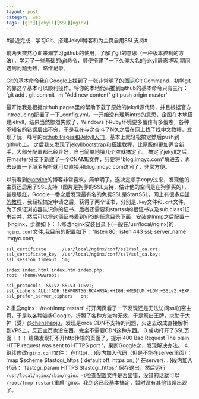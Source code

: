 ```yaml
---
layout: post
category: web
tags: [git][jekyll][SSL][nginx]
---
```


#最近完成：学习Git、搭建Jekyll博客和为主页启用SSL支持#

前两天突然心血来潮学习github的使用，了解了git的意思（一种版本控制的方法），学习了一些基础的git命令，顺便搭建了一下久仰大名的jekyll静态博客,期间遇到问题无数，略作记录。

Git的基本命令我在Google上找到了一张非常明了的图![Git Command](/img/Git.png "git")，初学git的靠这个基本可以顺利操作。将你的本地代码推到github的基本命令只有三行：
	‘git add .
	git commit -m "Add new content"
	git push origin master’

最开始我是根据github pages里的帮助下载了原始的jekyll源代码，并且根据官方introducing配置了一下_config.yml。一开始没有理解intro的意思，企图在本地搭建jekyll，结果当然惨烈失败了，Windows下Ruby环境要多蛋疼有多蛋疼，各种不知名的错误层出不穷，于是我在与之奋斗了N久之后在网上找了找中文教程，发现了阮一峰写的[github Pages和Jekyll入门](http://www.ruanyifeng.com/blog/2012/08/blogging_with_jekyll.html)，基本上就轻松搞定然后push到github上。
之后我又发现了[jekyllbootstrap](http://jekyllbootstrap.com/)和[搭建教程](http://ppxu.net/blog/2012/09/29/using-jekyll-bootstrap-host-blog-on-github/)，比原版的更加适合新手，大部分配置都已经弄好，自己简单地填几个空就搞定了。
搞定了jekyll之后，在master分支下新建了一个CNAME文件，只要将"blog.imqyc.com"填进去，再去设置一下域名解析就可以直接用blog.imqyc.com访问了，非常方便。

以前看到[@orvice](https://orx.me)的博客非常喜欢，简单明了，遂决定顺手copy过来，发现他的主页还启用了SSL支持（图片是狗爹的SSL支持，估计他的空间是在狗爹买的），甚是眼红，Google一番之后发现最有名的免费SSL是StartSSL，网上有很多[申请的教程](https://www.google.com/search?hl=zh-CN&q=startssl%E6%95%99%E7%A8%8B)，我轻松搞定申请之后，获得了两个证书，分别是`.key`文件和`.crt`文件，为了保证浏览器认识你的证书，后者还需要和startssl的根证书以及sub class1证书合并，然后可以将这俩证书丢到VPS的任意目录下面，安装完lnmp之后配置一下nginx，步骤如下：
1.修改nginx安装目录下(一般在/usr/local/nginx)的`nginx.conf`文件,我目前的配置如下：
	'listen       80;
	listen       443 ssl;
	server_name imqyc.com;

	ssl_certificate      /usr/local/nginx/conf/ssl/ssl_ca.crt;
	ssl_certificate_key  /usr/local/nginx/conf/ssl/ssl_ca.key;
	ssl_session_timeout  5m;

	index index.html index.htm index.php;
	root  /home/wwwroot;
		
	ssl_protocols  SSLv2 SSLv3 TLSv1;
	ssl_ciphers ALL:!ADH:!EXPORT56:RC4+RSA:+HIGH:+MEDIUM:+LOW:+SSLv2:+EXP;
	ssl_prefer_server_ciphers   on;'
2.重启nginx :
	‘/root/lnmp restart’
打开网页看了一下发现还是无法访问ssl加密主页，于是以各种姿势Google，折腾了各种方法均无效，于是祭出王牌，求助于大神（受）[@chenshaoju](https://twitter.com/chenshaoju)，发现是orca CDN不支持的问题，火速去改成直接解析到VPS上，反正主页也没东西，完全不需要CDN这种东西。
3.成功打开了SSL页面！！！
结果发现打不开http传输的页面了，提示'400 Bad Request  The plain HTTP request was sent to HTTPS port '，果断Google之，发现解决办法。
4.继续修改`nginx.conf`文件：
在http{... }段内加入代码（但是不能在server里面）：
	'map $scheme $fastcgi_https {
	default off;
	https on;
	}'
在server{... }段内加入代码：
	‘fastcgi_param  HTTPS $fastcgi_https;’
保存退出，然后运行	`/usr/local/nginx/sbin/nginx -t`检查配置文件是否出错，没错的话就可以	`/root/lnmp restart`重启nginx。我到这已经基本搞定，暂时没有其他错误出现了。